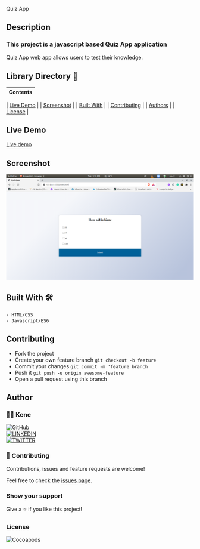 Quiz App

## Description

### This project is a javascript based Quiz App application

Quiz App web app allows users to test their knowledge.


## Library Directory 📙

| Contents                    |
| --------------------------- |

| [Live Demo](#live-demo)     |
| [Screenshot](#screenshot)   |
| [Built With](#built-with-🛠) |
| [Contributing](#contributing🛠) |
| [Authors](#authors)         |
| [License](#license)         |

## Live Demo

[Live demo](./)

 ## Screenshot

![ScreenShot](image/quizapp.png)

## Built With 🛠

```
- HTML/CSS
- Javascript/ES6
```

## Contributing

- Fork the project
- Create your own feature branch `git checkout -b feature`
- Commit your changes `git commit -m 'feature branch`
- Push it `git push -u origin awesome-feature`
- Open a pull request using this branch

## Author

### 👨‍💻 Kene

[![GitHub](https://img.shields.io/badge/-GitHub-000?style=for-the-badge&logo=GitHub&logoColor=white)](https://github.com/keneogu) <br>
[![LINKEDIN](https://img.shields.io/badge/-LINKEDIN-0077B5?style=for-the-badge&logo=Linkedin&logoColor=white)](https://www.linkedin.com/in/kene-ogu) <br>
[![TWITTER](https://img.shields.io/badge/-TWITTER-1DA1F2?style=for-the-badge&logo=Twitter&logoColor=white)](https://twitter.com/keneogu)


### 🤝 Contributing

Contributions, issues and feature requests are welcome!

Feel free to check the [issues page]().

### Show your support

Give a ⭐️ if you like this project!

### License

![Cocoapods](https://img.shields.io/cocoapods/l/AFNetworking?color=red&style=for-the-badge)